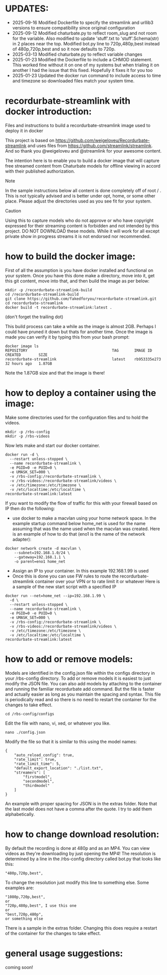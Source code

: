 # UPDATES:
* 2025-09-16 Modified Dockerfile to specify the streamlink and urllib3 versions to ensure compatibility since original configuration
* 2025-09-12 Modified chaturbate.py to reflect room_slug and not room for the variable. Also modified to update 'stuff'.txt to 'stuff'.Schema(str) in 2 places near the top. Modified bot.py line to 720p,480p,best instead of 480p,720p,best and so it now defaults to 720p.
* 2025-03-13 Modified chaturbate.py to reflect variable changes
* 2025-01-23 Modified the Dockerfile to include a CHMOD statement. This worked fine without it on one of my systems but when trialing it on another I had the issue that this fixed. Hopefully it fixes it for you too
* 2025-01-23 Updated the docker run command to include access to time and timezone so downloaded files match your system time.

  
# recordurbate-streamlink with docker introduction:
Files and instructions to build a recordurbate-streamlink image used to deploy it in docker

This project is based on https://github.com/weigeloveu/Recordurbate-streamlink and uses files from https://github.com/streamlink/streamlink. And so thank you @weigeloveu and @streamlink for your awesome content.

The intention here is to enable you to build a docker image that will capture free streamed content from Chaturbate models for offline viewing in accord with their published authorization. 

> [!NOTE]
> In the sample instructions below all content is done completely off of root \/ . This is not typically advised and is better under opt, home, or some other place. Please adjust the directories used as you see fit for your system.

> [!CAUTION]
> Using this to capture models who do not approve or who have copyright expressed for their streaming content is forbidden and not intended by this project. DO NOT DOWNLOAD these models. While it will work for all except private show in progress streams it is not endorsed nor recommended. 

# how to build the docker image:
First of all the assumption is you have docker installed and functional on your system. Once you have this done make a directory, move into it, get this git content, move into that, and then build the image as per below:
```
mkdir -p /recordurbate-streamlink-build
cd /recordurbate-streamlink-build
git clone https://github.com/fakedforyou/recordurbate-streamlink.git
cd recordurbate-streamlink
docker build -t recordurbate-streamlink:latest .
```
(don't forget the trailing dot)

This build process can take a while as the image is almost 2GB. Perhaps I could have pruned it down but thats for another time. Once the image is made you can verify it by typing this from your bash prompt:
```
docker image ls
REPOSITORY                                      TAG       IMAGE ID       CREATED        SIZE
recordurbate-streamlink                         latest    rb953335e273   32 hours ago   1.87GB
```
Note the 1.87GB size and that the image is there!

# how to deploy a container using the image:
Make some directories used for the configuration files and to hold the videos.
```
mkdir -p /rbs-config
mkdir -p /rbs-videos
```

Now lets make and start our docker container. 
```
docker run -d \
  --restart unless-stopped \
  --name recordurbate-streamlink \
  -e PGID=0 -e PUID=0 \
  -e UMASK_SET=000 \
  -v /rbs-config:/recordurbate-streamlink \
  -v /rbs-videos:/recordurbate-streamlink/videos \
  -v /etc/timezone:/etc/timezone \
  -v /etc/localtime:/etc/localtime \
recordurbate-streamlink:latest
```
If you want to modify the flow of traffic for this with your firewall based on IP then do the following:
* use docker to make a macvlan using your home network space. In the example startup command below home_net is used for the name assuming that was the name used when the macvlan was created. Here is an example of how to do that (eno1 is the name of the network adapter):
```
docker network create -d macvlan \
	--subnet=192.168.1.0/24 \
	--gateway=192.168.1.1 \
	-o parent=eno1 home_net
```
* Assign an IP to your container. In this example 192.168.1.99 is used
* Once this is done you can use FW rules to route the recordurbate-streamlink container over your VPN or to rate limit it or whatever
Here is a sample of the new start script with a specified IP
```
docker run --net=home_net --ip=192.168.1.99 \
  -d \
  --restart unless-stopped \
  --name recordurbate-streamlink \
  -e PGID=0 -e PUID=0 \
  -e UMASK_SET=000 \
  -v /rbs-config:/recordurbate-streamlink \
  -v /rbs-videos:/recordurbate-streamlink/videos \
  -v /etc/timezone:/etc/timezone \
  -v /etc/localtime:/etc/localtime \
recordurbate-streamlink:latest
```

# how to add or remove models:
Models are identified in the config.json file within the configs directory in your /rbs-config directory. To add or remove models it is easiest to just modify the JSON file. You can also add models by attaching to the container and running the familiar recordurbate add command. But the file is faster and actually easier as long as you maintain the spacing and syntax. This file is periodically read and so there is no need to restart the container for the changes to take effect. 
```
cd /rbs-config/configs
```

Edit the file with nano, vi, xed, or whatever you like.
```
nano ./config.json
```

Modify the file so that it is similar to this using the model names:
```
{
    "auto_reload_config": true,
    "rate_limit": true,
    "rate_limit_time": 5,
    "default_export_location": "./list.txt",
    "streamers": [
        "firstmodel",
        "secondmodel",
        "thirdmodel"
    ]
}
```

An example with proper spacing for JSON is in the extras folder. Note that the last model does not have a comma after the quote. I try to add them alphabetically.

# how to change download resolution:
By default the recording is done at 480p and as an MP4. You can view videos as they're downloading by just opening the MP4! The resolution is determined by a line in the /rbs-config directory called bot.py that looks like this:
```
"480p,720p,best",
```

To change the resolution just modify this line to something else. Some examples are:
```
"1080p,720p,best",
or
"720p,480p,best", I use this one
or
"best,720p,480p",
or something else
```
There is a sample in the extras folder. Changing this does require a restart of the container for the changes to take effect.

# general usage suggestions:
coming soon!
